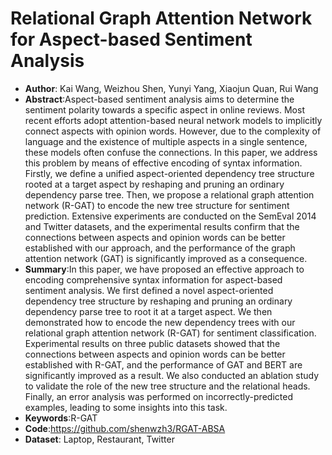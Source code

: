 # Relational Graph Attention Network for Aspect-based Sentiment Analysis
* **Author**: Kai Wang, Weizhou Shen, Yunyi Yang, Xiaojun Quan, Rui Wang
* **Abstract**:Aspect-based sentiment analysis aims to determine the sentiment polarity towards a specific aspect in online reviews. Most recent efforts adopt attention-based neural network models to implicitly connect aspects with opinion words. However, due to the complexity of language and the existence of multiple aspects in a single sentence, these models often confuse the connections. In this paper, we address this problem by means of effective encoding of syntax information. Firstly, we define a unified aspect-oriented dependency tree structure rooted at a target aspect by reshaping and pruning an ordinary dependency parse tree. Then, we propose a relational graph attention network (R-GAT) to encode the new tree structure for sentiment prediction. Extensive experiments are conducted on the SemEval 2014 and Twitter datasets, and the experimental results confirm that the connections between aspects and opinion words can be better established with our approach, and the performance of the graph attention network (GAT) is significantly improved as a consequence.
* **Summary**:In this paper, we have proposed an effective approach to encoding comprehensive syntax information for aspect-based sentiment analysis. We first defined a novel aspect-oriented dependency tree structure by reshaping and pruning an ordinary dependency parse tree to root it at a target aspect. We then demonstrated how to encode the new dependency trees with our relational graph attention network (R-GAT) for sentiment classification. Experimental results on three public datasets showed that the connections between aspects and opinion words can be better established with R-GAT, and the performance of GAT and BERT are significantly improved as a result. We also conducted an ablation study to validate the role of the new tree structure and the relational heads. Finally, an error analysis was performed on incorrectly-predicted examples, leading to some insights into this task.
* **Keywords**:R-GAT
* **Code**:https://github.com/shenwzh3/RGAT-ABSA
* **Dataset**: Laptop, Restaurant, Twitter